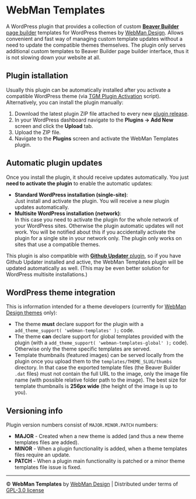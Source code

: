 # WebMan Templates

A WordPress plugin that provides a collection of custom [**Beaver Builder** page builder](https://www.wpbeaverbuilder.com/) templates for WordPress themes by [WebMan Design](https://www.webmandesign.eu). Allows convenient and fast way of managing custom template updates without a need to update the compatible themes themselves. The plugin only serves additional custom templates to Beaver Builder page builder interface, thus it is not slowing down your website at all.

## Plugin istallation

Usually this plugin can be automatically installed after you activate a compatible WordPress theme (via [TGM Plugin Activation](http://tgmpluginactivation.com/) script). Alternatively, you can install the plugin manually:

1. Download the latest plugin ZIP file attached to every new [plugin release](https://github.com/webmandesign/webman-templates/releases).
2. In your WordPress dashboard navigate to the **Plugins &rarr; Add New** screen and click the **Upload** tab.
3. Upload the ZIP file.
4. Navigate to the **Plugins** screen and activate the WebMan Templates plugin.

## Automatic plugin updates

Once you install the plugin, it should receive updates automatically. You just **need to activate the plugin** to enable the automatic updates:

* **Standard WordPress installation (single-site)**:  
  Just install and activate the plugin. You will receive a new plugin updates automatically.
* **Multisite WordPress installation (network)**:  
  In this case you need to activate the plugin for the whole network of your WordPress sites. Otherwise the plugin automatic updates will not work. You will be notified about this if you accidentally activate the plugin for a single site in your network only. The plugin only works on sites that use a compatible themes.

This plugin is also compatible with [**Github Updater** plugin](https://github.com/afragen/github-updater/wiki/Installation), so if you have Github Updater installed and active, the WebMan Templates plugin will be updated automatically as well. (This may be even better solution for WordPress multisite installations.)

## WordPress theme integration

This is information intended for a theme developers (currently for [WebMan Design themes](https://www.webmandesign.eu) only):

* The theme **must** declare support for the plugin with a `add_theme_support( 'webman-templates' );` code.
* The theme **can** declare support for global templates provided with the plugin (with a `add_theme_support( 'webman-templates-global' );` code). Otherwise only the theme specific templates are served.
* Template thumbnails (featured images) can be served locally from the plugin once you upload them to the `templates/THEME_SLUG/thumbs` directory. In that case the exported template files (the Beaver Builder `.dat` files) must not contain the full URL to the image, only the image file name (with possible relative folder path to the image). The best size for template thumbnails is **256px wide** (the height of the image is up to you).

## Versioning info

Plugin version numbers consist of `MAJOR.MINOR.PATCH` numbers:

* **MAJOR** - Created when a new theme is added (and thus a new theme templates files are added).
* **MINOR** - When a plugin functionality is added, when a theme templates files require an update.
* **PATCH** - When a plugin main functionality is patched or a minor theme templates file issue is fixed.

---

&copy; **WebMan Templates** by [WebMan Design](https://www.webmandesign.eu) | Distributed under terms of [GPL-3.0 license](https://www.gnu.org/licenses/gpl-3.0.html)
